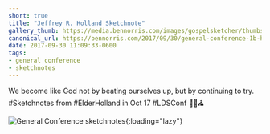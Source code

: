 ```yaml
---
short: true
title: "Jeffrey R. Holland Sketchnote"
gallery_thumb: https://media.bennorris.com/images/gospelsketcher/thumbs/oct-17-1-holland.jpg
canonical_url: https://bennorris.com/2017/09/30/general-conference-1b-holland-sketchnote
date: 2017-09-30 11:09:33-0600
tags:
- general conference
- sketchnotes
---
```


We become like God not by beating ourselves up, but by continuing to try. #Sketchnotes from #ElderHolland in Oct 17 #LDSConf ✍🏼⛪️

![General Conference sketchnotes](https://media.bennorris.com/images/gospelsketcher/general-conference/oct-2017/oct-17-1-holland.jpg){:loading="lazy"}
